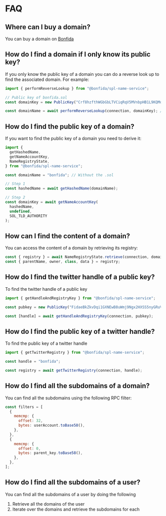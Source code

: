 # FAQ

## Where can I buy a domain?

You can buy a domain on [Bonfida](https://naming.bonfida.com)

## How do I find a domain if I only know its public key?

If you only know the public key of a domain you can do a reverse look up to find the associated domain. For example:

```js
import { performReverseLookup } from "@bonfida/spl-name-service";

// Public key of bonfida.sol
const domainKey = new PublicKey("Crf8hzfthWGbGbLTVCiqRqV5MVnbpHB1L9KQMd6gsinb");

const domainName = await performReverseLookup(connection, domainKey); // bonfida
```

## How do I find the public key of a domain?

If you want to find the public key of a domain you need to derive it:

```js
import {
  getHashedName,
  getNameAccountKey,
  NameRegistryState,
} from "@bonfida/spl-name-service";

const domainName = "bonfida"; // Without the .sol

// Step 1
const hashedName = await getHashedName(domainName);

// Step 2
const domainKey = await getNameAccountKey(
  hashedName,
  undefined,
  SOL_TLD_AUTHORITY
);
```

## How can I find the content of a domain?

You can access the content of a domain by retrieving its registry:

```js
const { registry } = await NameRegistryState.retrieve(connection, domainKey);
const { parentName, owner, class, data } = registry;
```

## How do I find the twitter handle of a public key?

To find the twitter handle of a public key

```js
import { getHandleAndRegistryKey } from "@bonfida/spl-name-service";

const pubkey = new PublicKey("FidaeBkZkvDqi1GXNEwB8uWmj9Ngx2HXSS5nyGRuVFcZ");

const [handle] = await getHandleAndRegistryKey(connection, pubkey);
```

## How do I find the public key of a twitter handle?

To find the public key of a twitter handle

```js
import { getTwitterRegistry } from "@bonfida/spl-name-service";

const handle = "bonfida";

const registry = await getTwitterRegistry(connection, handle);
```

## How do I find all the subdomains of a domain?

You can find all the subdomains using the following RPC filter:

```js
const filters = [
  {
    memcmp: {
      offset: 32,
      bytes: userAccount.toBase58(),
    },
  },
  {
    memcmp: {
      offset: 0,
      bytes: parent_key.toBase58(),
    },
  },
];
```

## How do I find all the subdomains of a user?

You can find all the subdomains of a user by doing the following

1. Retrieve all the domains of the user
2. Iterate over the domains and retrieve the subdomains for each
